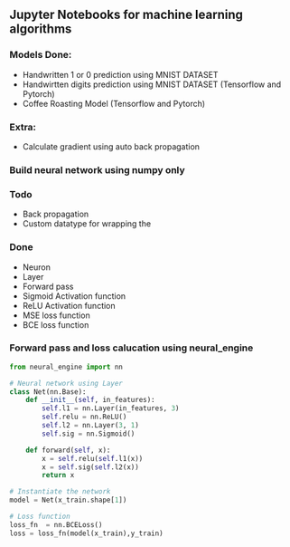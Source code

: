 ## Jupyter Notebooks for machine learning algorithms
### Models Done:
- Handwritten 1 or 0 prediction using MNIST DATASET
- Handwirtten digits prediction using MNIST DATASET (Tensorflow and Pytorch)
- Coffee Roasting Model (Tensorflow and Pytorch)


### Extra:
- Calculate gradient using auto back propagation


### Build neural network using numpy only
### Todo
- Back propagation
- Custom datatype for wrapping the 

### Done
- Neuron 
- Layer
- Forward pass
- Sigmoid Activation function
- ReLU Activation function
- MSE loss function
- BCE loss function



### Forward pass and loss calucation using neural_engine
``` python
from neural_engine import nn

# Neural network using Layer
class Net(nn.Base):
    def __init__(self, in_features):
        self.l1 = nn.Layer(in_features, 3)
        self.relu = nn.ReLU()
        self.l2 = nn.Layer(3, 1)
        self.sig = nn.Sigmoid()

    def forward(self, x):
        x = self.relu(self.l1(x))
        x = self.sig(self.l2(x))
        return x

# Instantiate the network    
model = Net(x_train.shape[1])

# Loss function
loss_fn  = nn.BCELoss()
loss = loss_fn(model(x_train),y_train)
```